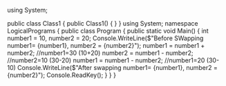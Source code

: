 ﻿using System;

public class Class1
{
	public Class1()
	{
	}
}
using System;
namespace LogicalPrograms
{
    public class Program
    {
        public static void Main()
        {
            int number1 = 10, number2 = 20;
            Console.WriteLine($"Before SWapping number1= {number1}, number2 = {number2}");
            number1 = number1 + number2; //number1=30 (10+20)      
            number2 = number1 - number2; //number2=10 (30-20)      
            number1 = number1 - number2; //number1=20 (30-10)    
            Console.WriteLine($"After swapping number1= {number1}, number2 = {number2}");
            Console.ReadKey();
        }
    }
}
